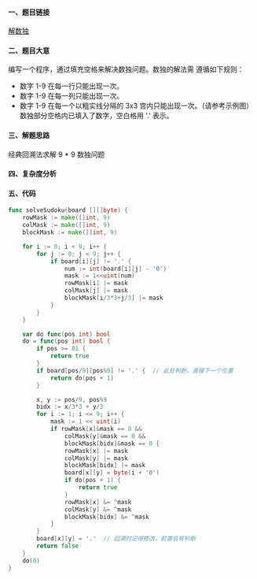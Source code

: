#### 一、题目链接
[解数独](https://leetcode-cn.com/problems/sudoku-solver/)

#### 二、题目大意
编写一个程序，通过填充空格来解决数独问题。数独的解法需 遵循如下规则：
- 数字 1-9 在每一行只能出现一次。
- 数字 1-9 在每一列只能出现一次。
- 数字 1-9 在每一个以粗实线分隔的 3x3 宫内只能出现一次。（请参考示例图）
数独部分空格内已填入了数字，空白格用 '.' 表示。

#### 三、解题思路
经典回溯法求解 9 * 9 数独问题

#### 四、复杂度分析


#### 五、代码
```go
func solveSudoku(board [][]byte) {
	rowMask := make([]int, 9)
	colMask := make([]int, 9)
	blockMask := make([]int, 9)

	for i := 0; i < 9; i++ {
		for j := 0; j < 9; j++ {
			if board[i][j] != '.' {
				num := int(board[i][j] - '0')
				mask := 1<<uint(num)
				rowMask[i] |= mask
				colMask[j] |= mask
				blockMask[i/3*3+j/3] |= mask
			}
		}
	}

	var do func(pos int) bool
	do = func(pos int) bool {
		if pos >= 81 {
			return true
		}
		if board[pos/9][pos%9] != '.' {  // 此处判断，直接下一个位置
			return do(pos + 1)
		}

		x, y := pos/9, pos%9
		bidx := x/3*3 + y/3
		for i := 1; i <= 9; i++ {
			mask := 1 << uint(i)
			if rowMask[x]&mask == 0 &&
				colMask[y]&mask == 0 &&
				blockMask[bidx]&mask == 0 {
				rowMask[x] |= mask
				colMask[y] |= mask
				blockMask[bidx] |= mask
				board[x][y] = byte(i + '0')
				if do(pos + 1) {
					return true
				}
				rowMask[x] &= ^mask
				colMask[y] &= ^mask
				blockMask[bidx] &= ^mask
			}
		}
		board[x][y] = '.'  // 回溯时记得修改，前置会有判断
		return false
	}
	do(0)
}
```